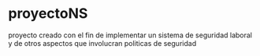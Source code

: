 # proyectoNS
proyecto creado con el fin de implementar un sistema de seguridad laboral
y de otros aspectos que involucran politicas de seguridad
